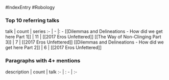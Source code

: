 #IndexEntry #Robology

### Top 10 referring talks
talk | count | series
:- | - |: -
[[Dilemmas and Delineations - How did we get here Part 1]] | 11 | [[2017 Eros Unfettered]]
[[The Way of Non-Clinging Part 3]] | 7 | [[2017 Eros Unfettered]]
[[Dilemmas and Delineations - How did we get here Part 2]] | 6 | [[2017 Eros Unfettered]]

### Paragraphs with 4+ mentions
description | count | talk
:- | : - | :-

